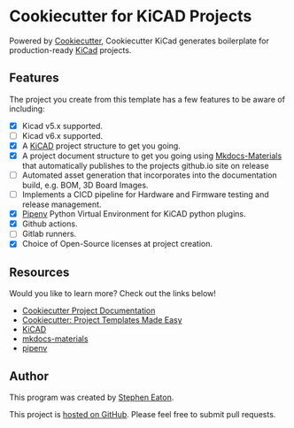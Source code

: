 # Cookiecutter for KiCAD Projects

Powered by [Cookiecutter](https://cookiecutter.readthedocs.io/en/latest/), Cookiecutter KiCad generates boilerplate for production-ready [KiCad](https://www.kicad.org) projects.

## Features

The project you create from this template has a few features to be aware of
including:

- [x] Kicad v5.x supported.
- [ ] Kicad v6.x supported.
- [x] A [KiCAD](https://www.kicad.org/) project structure to get you going.
- [x] A project document structure to get you going using [Mkdocs-Materials](https://squidfunk.github.io/mkdocs-material/) that automatically publishes to the projects github.io site on release
- [ ] Automated asset generation that incorporates into the documentation build, e.g. BOM, 3D Board Images.
- [ ] Implements a CICD pipeline for Hardware and Firmware testing and release management.
- [x] [Pipenv](https://pipenv.pypa.io/en/latest/) Python Virtual Environment for KiCAD python plugins.
- [x] Github actions.
- [ ] Gitlab runners.
- [x] Choice of Open-Source licenses at project creation.

## Resources

Would you like to learn more?  Check out the links below!

* [Cookiecutter Project
  Documentation](https://cookiecutter.readthedocs.io/en/latest/)
* [Cookiecutter: Project Templates Made
  Easy](https://www.pydanny.com/cookie-project-templates-made-easy.html)
* [KiCAD](https://www.kicad.org)
* [mkdocs-materials](https://squidfunk.github.io/mkdocs-material/)
* [pipenv](https://pipenv.pypa.io/en/latest/)

## Author

This program was created by [Stephen Eaton](https://github.com/madeinoz67).

This project is [hosted on GitHub](https://github.com/madeinoz67/cookiecutter-kicad). Please feel free to submit pull requests.